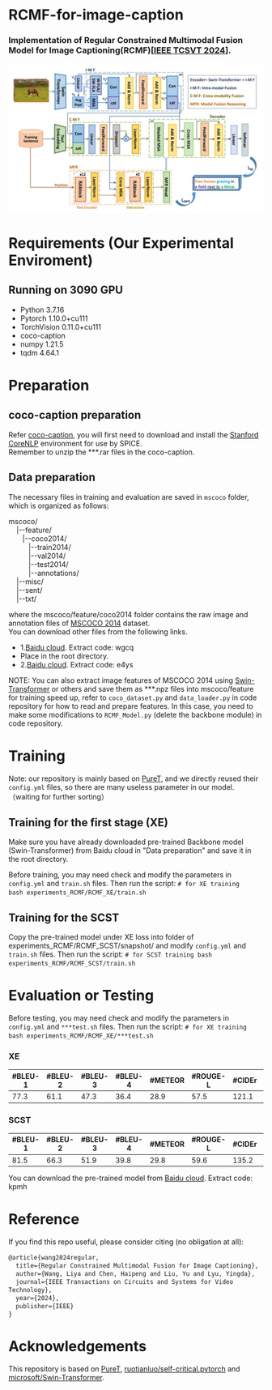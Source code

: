 RCMF-for-image-caption
====
### Implementation of Regular Constrained Multimodal Fusion Model for Image Captioning(RCMF)[[IEEE TCSVT 2024](https://ieeexplore.ieee.org/abstract/document/10589672)].
<div align="center">
  <img src="https://github.com/200084/RCMF-for-image-caption/blob/main/imgs/Framework.jpg">
</div>

# Requirements (Our Experimental Enviroment)
## Running on 3090 GPU 
* Python 3.7.16
* Pytorch 1.10.0+cu111
* TorchVision 0.11.0+cu111
* coco-caption
* numpy 1.21.5
* tqdm 4.64.1

# Preparation
## coco-caption preparation
Refer [coco-caption](https://github.com/232525/PureT/blob/main/coco_caption/README.md), you will first need to download and install the [Stanford CoreNLP](https://stanfordnlp.github.io/CoreNLP/index.html) environment for use by SPICE.  
Remember to unzip the ***.rar files in the coco-caption.
## Data preparation
The necessary files in training and evaluation are saved in `mscoco` folder, which is organized as follows:

mscoco/  
  &nbsp;&nbsp;&nbsp;&nbsp;|--feature/  
  &nbsp;&nbsp;&nbsp;&nbsp;&nbsp;&nbsp;&nbsp;|--coco2014/  
  &nbsp;&nbsp;&nbsp;&nbsp;&nbsp;&nbsp;&nbsp;&nbsp;&nbsp;&nbsp;|--train2014/  
  &nbsp;&nbsp;&nbsp;&nbsp;&nbsp;&nbsp;&nbsp;&nbsp;&nbsp;&nbsp;|--val2014/  
  &nbsp;&nbsp;&nbsp;&nbsp;&nbsp;&nbsp;&nbsp;&nbsp;&nbsp;&nbsp;|--test2014/  
  &nbsp;&nbsp;&nbsp;&nbsp;&nbsp;&nbsp;&nbsp;&nbsp;&nbsp;&nbsp;|--annotations/  
  &nbsp;&nbsp;&nbsp;&nbsp;|--misc/  
  &nbsp;&nbsp;&nbsp;&nbsp;|--sent/  
  &nbsp;&nbsp;&nbsp;&nbsp;|--txt/  

where the mscoco/feature/coco2014 folder contains the raw image and annotation files of [MSCOCO 2014](https://cocodataset.org/#download) dataset.  
You can download other files from the following links.
* 1.[Baidu cloud](https://pan.baidu.com/s/1zaeKHy7J1CIehebkdVKmhA). Extract code: wgcq
* Place in the root directory.
* 2.[Baidu cloud](https://pan.baidu.com/s/1-wyeEjJqHP1o-vStYh1nOg). Extract code: e4ys

NOTE: You can also extract image features of MSCOCO 2014 using [Swin-Transformer](https://github.com/microsoft/Swin-Transformer) or others and save them as ***.npz files into mscoco/feature for training speed up, refer to `coco_dataset.py` and `data_loader.py` in code repository for how to read and prepare features. In this case, you need to make some modifications to `RCMF_Model.py` (delete the backbone module) in code repository.

# Training
Note: our repository is mainly based on [PureT](https://github.com/232525/PureT#readme), and we directly reused their `config.yml` files, so there are many useless parameter in our model. （waiting for further sorting）
## Training for the first stage (XE)
Make sure you have already downloaded pre-trained Backbone model (Swin-Transformer) from Baidu cloud in "Data preparation" and save it in the root directory.

Before training, you may need check and modify the parameters in `config.yml` and `train.sh` files. Then run the script:
    `# for XE training  
    bash experiments_RCMF/RCMF_XE/train.sh`
## Training for the SCST
Copy the pre-trained model under XE loss into folder of experiments_RCMF/RCMF_SCST/snapshot/ and modify `config.yml` and `train.sh` files. Then run the script:
    `# for SCST training
    bash experiments_RCMF/RCMF_SCST/train.sh`  
# Evaluation or Testing 
Before testing, you may need check and modify the parameters in `config.yml` and `***test.sh` files. Then run the script:
    `# for XE training  
    bash experiments_RCMF/RCMF_XE/***test.sh`
### XE
| #BLEU-1	 | #BLEU-2	 | #BLEU-3	 | #BLEU-4	 | #METEOR | #ROUGE-L	| #CIDEr	| #SPICE | 
| --- | --- | --- |--- |--- |--- |--- |--- |
| 77.3 | 61.1 | 47.3 | 36.4 | 28.9 | 57.5 | 121.1 | 22.0 |
### SCST
| #BLEU-1	 | #BLEU-2	 | #BLEU-3	 | #BLEU-4	 | #METEOR | #ROUGE-L	| #CIDEr	| #SPICE | 
| --- | --- | --- |--- |--- |--- |--- |--- |
| 81.5 | 66.3 | 51.9 | 39.8 | 29.8 | 59.6 | 135.2 | 23.9 |

You can download the pre-trained model from [Baidu cloud](https://pan.baidu.com/s/1iMllCZAPEl1TSOy6yU-ukg). Extract code: kpmh

# Reference
If you find this repo useful, please consider citing (no obligation at all):
```
@article{wang2024regular,
  title={Regular Constrained Multimodal Fusion for Image Captioning},
  author={Wang, Liya and Chen, Haipeng and Liu, Yu and Lyu, Yingda},
  journal={IEEE Transactions on Circuits and Systems for Video Technology},
  year={2024},
  publisher={IEEE}
}
```

# Acknowledgements
This repository is based on [PureT](https://github.com/232525/PureT#readme), [ruotianluo/self-critical.pytorch](https://github.com/ruotianluo/self-critical.pytorch) and [microsoft/Swin-Transformer](https://github.com/microsoft/Swin-Transformer).
